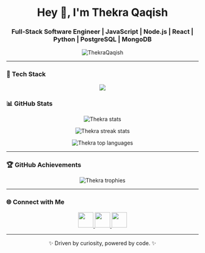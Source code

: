 <!-- 💫 GitHub Profile by Thekra Qaqish -->

<h1 align="center">Hey 👋, I'm Thekra Qaqish</h1>
<h3 align="center">Full-Stack Software Engineer | JavaScript | Node.js | React | Python | PostgreSQL | MongoDB</h3>

<p align="center">
  <img src="https://komarev.com/ghpvc/?username=ThekraQaqish&label=Profile%20views&color=0e75b6&style=flat" alt="ThekraQaqish" />
</p>

---

### 🧰 Tech Stack  

<p align="center">
  <img src="https://skillicons.dev/icons?i=js,python,react,nodejs,express,postgres,mongodb,firebase,docker,git,github,figma,vscode,html,css,tailwind,linux" />
</p>


### 📊 GitHub Stats  

<p align="center">
  <img src="https://github-readme-stats.vercel.app/api?username=ThekraQaqish&show_icons=true&theme=tokyonight" alt="Thekra stats" />
</p>

<p align="center">
  <img src="https://github-readme-streak-stats.herokuapp.com/?user=ThekraQaqish&theme=tokyonight" alt="Thekra streak stats" />
</p>

<p align="center">
  <img src="https://github-readme-stats.vercel.app/api/top-langs/?username=ThekraQaqish&layout=compact&theme=tokyonight" alt="Thekra top languages" />
</p>

---

### 🏆 GitHub Achievements  

<p align="center">
  <img src="https://github-profile-trophy.vercel.app/?username=ThekraQaqish&theme=onedark&no-frame=true&margin-w=10" alt="Thekra trophies" />
</p>

---

### 🌐 Connect with Me  

<p align="center">
  <a href="https://linkedin.com/in/your-linkedin-url" target="blank">
    <img src="https://skillicons.dev/icons?i=linkedin" height="40" />
  </a>
  <a href="https://github.com/ThekraQaqish" target="blank">
    <img src="https://skillicons.dev/icons?i=github" height="40" />
  </a>
  <a href="mailto:qaqishth@gmail.com" target="blank">
    <img src="https://skillicons.dev/icons?i=gmail" height="40" />
  </a>
</p>

---

<p align="center">✨ Driven by curiosity, powered by code. ✨</p>
